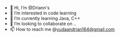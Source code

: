 - 👋 Hi, I’m @Driann's
- 👀 I’m interested in code learning
- 🌱 I’m currently learning Java, C++
- 💞️ I’m looking to collaborate on ..
- 📫 How to reach me @yudaandrian164@gmail.com

<!---
Driannx/Driannx is a ✨ special ✨ repository because its `README.md` (this file) appears on your GitHub profile.
You can click the Preview link to take a look at your changes.
--->

